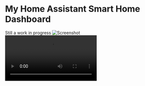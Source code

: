 # My Home Assistant Smart Home Dashboard
Still a work in progress
![Screenshot](/main.png?raw=true)
![Video](/video.mp4?raw=true)

